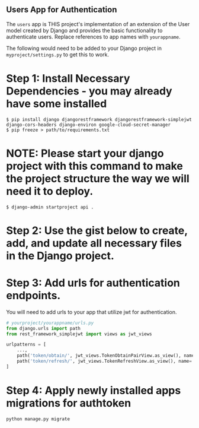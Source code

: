## Users App for Authentication
The `users` app is THIS project's implementation of an extension of the User model created by Django and provides the basic functionality to authenticate users. Replace references to app names with `yourappname`.

The following would need to be added to your Django project in `myproject/settings.py` to get this to work.

# Step 1: Install Necessary Dependencies - you may already have some installed
`$ pip install django djangorestframework djangorestframework-simplejwt django-cors-headers django-environ google-cloud-secret-manager`  
`$ pip freeze > path/to/requirements.txt`

# NOTE: Please start your django project with this command to make the project structure the way we will need it to deploy.
`$ django-admin startproject api .`

# Step 2: Use the gist below to create, add, and update all necessary files in the Django project.

# Step 3: Add urls for authentication endpoints.
You will need to add urls to your app that utilize jwt for authentication.

```python
# yourproject/yourappname/urls.py
from django.urls import path
from rest_framework_simplejwt import views as jwt_views

urlpatterns = [
    ...,
    path('token/obtain/', jwt_views.TokenObtainPairView.as_view(), name='token_create'),  # override sjwt stock token
    path('token/refresh/', jwt_views.TokenRefreshView.as_view(), name='token_refresh'),
]
```

# Step 4: Apply newly installed apps migrations for authtoken
`python manage.py migrate`
